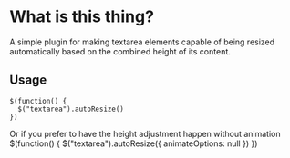 # What is this thing?
A simple plugin for making textarea elements capable of being resized automatically based on the combined height of its content.


## Usage
    $(function() {
      $("textarea").autoResize()
    })

Or if you prefer to have the height adjustment happen without animation
    $(function() {
      $("textarea").autoResize({ animateOptions: null })
    })

